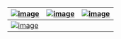 | [![image](../images/gen1.jpg)](./gen1.md) | [![image](../images/gen3.jpg)](./gen3.md) | [![image](../images/genb.jpg)](./genb.md) |  
|---|---|---|
| [![image](../images/gen1.jpg)](./gendk.md) | | | 